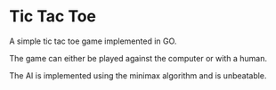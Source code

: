 # Tic Tac Toe

A simple tic tac toe game implemented in GO.

The game can either be played against the computer or with a human.

The AI is implemented using the minimax algorithm and is unbeatable.

